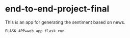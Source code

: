 # end-to-end-project-final

This is an app for generating the sentiment based on news.

```
FLASK_APP=web_app flask run

```

```

```
